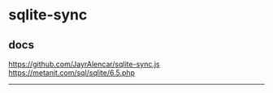 # sqlite-sync  

## docs  

https://github.com/JayrAlencar/sqlite-sync.js  
https://metanit.com/sql/sqlite/6.5.php  

---  
